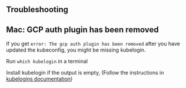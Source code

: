 ## Troubleshooting

## Mac: GCP auth plugin has been removed
If you get `error: The gcp auth plugin has been removed` after you have updated the kubeconfig, you might be missing kubelogin.

Run ```which kubelogin``` in a terminal

Install kubelogin if the output is empty, (Follow the instructions in [kubelogins documentation](https://azure.github.io/kubelogin/install.html))